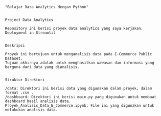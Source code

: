     "Belajar Data Analytics dengan Python"

 
    Project Data Analytics

    Repository ini berisi proyek data analytics yang saya kerjakan. Deployment in Streamlit 
    

    Deskripsi
    
    Proyek ini bertujuan untuk menganalisis data pada E-Commerce Public Dataset. 
    Tujuan akhirnya adalah untuk menghasilkan wawasan dan informasi yang berguna dari data yang dianalisis.
    

    Struktur Direktori
    
    /data: Direktori ini berisi data yang digunakan dalam proyek, dalam format .csv .
    /dashboard: Direktori ini berisi main.py yang digunakan untuk membuat dashboard hasil analisis data.
    Proyek_Analisis_Data_E_Commerce.ipynb: File ini yang digunakan untuk melakukan analisis data.
